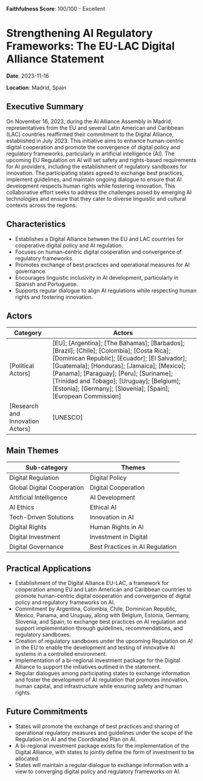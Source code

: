 **Faithfulness Score**: 100/100 - Excellent

# Strengthening AI Regulatory Frameworks: The EU-LAC Digital Alliance Statement

**Date**: 2023-11-16

**Location**: Madrid, Spain


## Executive Summary

On November 16, 2023, during the AI Alliance Assembly in Madrid, representatives from the EU and several Latin American and Caribbean (LAC) countries reaffirmed their commitment to the Digital Alliance, established in July 2023. This initiative aims to enhance human-centric digital cooperation and promote the convergence of digital policy and regulatory frameworks, particularly in artificial intelligence (AI). The upcoming EU Regulation on AI will set safety and rights-based requirements for AI providers, including the establishment of regulatory sandboxes for innovation. The participating states agreed to exchange best practices, implement guidelines, and maintain ongoing dialogue to ensure that AI development respects human rights while fostering innovation. This collaborative effort seeks to address the challenges posed by emerging AI technologies and ensure that they cater to diverse linguistic and cultural contexts across the regions.


## Characteristics

- Establishes a Digital Alliance between the EU and LAC countries for cooperative digital policy and AI regulation.
- Focuses on human-centric digital cooperation and convergence of regulatory frameworks.
- Promotes exchange of best practices and operational measures for AI governance.
- Encourages linguistic inclusivity in AI development, particularly in Spanish and Portuguese.
- Supports regular dialogue to align AI regulations while respecting human rights and fostering innovation.
## Actors

| Category | Actors |
| --- | --- |
| [Political Actors] | [EU]; [Argentina]; [The Bahamas]; [Barbados]; [Brazil]; [Chile]; [Colombia]; [Costa Rica]; [Dominican Republic]; [Ecuador]; [El Salvador]; [Guatemala]; [Honduras]; [Jamaica]; [Mexico]; [Panama]; [Paraguay]; [Peru]; [Suriname]; [Trinidad and Tobago]; [Uruguay]; [Belgium]; [Estonia]; [Germany]; [Slovenia]; [Spain]; [European Commission] |
| [Research and Innovation Actors] | [UNESCO] |

## Main Themes

| Sub-category | Themes |
| --- | --- |
| Digital Regulation | Digital Policy |
| Global Digital Cooperation | Digital Cooperation |
| Artificial Intelligence | AI Development |
| AI Ethics | Ethical AI |
| Tech-Driven Solutions | Innovation in AI |
| Digital Rights | Human Rights in AI |
| Digital Investment | Investment in Digital |
| Digital Governance | Best Practices in AI Regulation |

## Practical Applications

- Establishment of the Digital Alliance EU-LAC, a framework for cooperation among EU and Latin American and Caribbean countries to promote human-centric digital cooperation and convergence of digital policy and regulatory frameworks on AI.
- Commitment by Argentina, Colombia, Chile, Dominican Republic, Mexico, Panama, and Uruguay, along with Belgium, Estonia, Germany, Slovenia, and Spain, to exchange best practices on AI regulation and support implementation through guidelines, recommendations, and regulatory sandboxes.
- Creation of regulatory sandboxes under the upcoming Regulation on AI in the EU to enable the development and testing of innovative AI systems in a controlled environment.
- Implementation of a bi-regional investment package for the Digital Alliance to support the initiatives outlined in the statement.
- Regular dialogues among participating states to exchange information and foster the development of AI regulation that promotes innovation, human capital, and infrastructure while ensuring safety and human rights.

## Future Commitments

- States will promote the exchange of best practices and sharing of operational regulatory measures and guidelines under the scope of the Regulation on AI and the Coordinated Plan on AI.
- A bi-regional investment package exists for the implementation of the Digital Alliance, with states to jointly define the form of investment to be allocated.
- States will maintain a regular dialogue to exchange information with a view to converging digital policy and regulatory frameworks on AI.